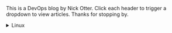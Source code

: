 This is a DevOps blog by Nick Otter. Click each header to trigger a dropdown to view articles. Thanks for stopping by.

<details><summary markdown='span'>Linux</summary>
  
  <div class="tip" markdown="1">## General
  [Baby chaos monkeys for Linux](#)<br>
  
  <div class="tip" markdown="1">## Boot
  [How to debug an emergency boot](https://github.com/nick-otter/site/blob/master/linux/kernel/how%20to%20debug%20an%20emergency%20boot.md)<br>
  
  <div class="tip" markdown="1">## Kernel
  [How to monitor kernel panic](#)<br>
  [How to debug a syscall](#)<br>
  
  <div class="tip" markdown="1">## Memory 
  [How to monitor disk space](#)<br>
  [How to debug crashes and segfaults](#)<br>
  
  <div class="tip" markdown="1">## Disk
  [How to monitor disk activity](#)<br>
  [How to manage log files](#)<br>
  
  <div class="tip" markdown="1">## CPU
  [How to monitor CPU](#)<br>
  
  <div class="tip" markdown="1">## Virtual File System
  [How to monitor page cache](#)<br>
  
  <div class="tip" markdown="1">## Network
  [How to monitor TCP/IP](#)<br>
  [How to monitor UDP](#)<br>

<details><summary markdown='span'>Microservices</summary>
  
  <div class="tip" markdown="1">## Kubernetes
  [How to monitor kubernetes with prometheus](#)<br>

 
<details><summary markdown='span'>Misc</summary>
  
  <div class="tip" markdown="1">## Computers
  [How to set up a Lenovo T470s to dual boot](#)<br>
